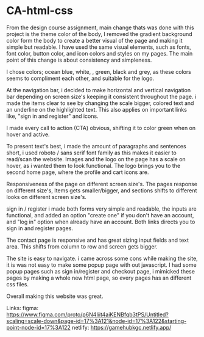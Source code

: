 # CA-html-css

From the design course assignment, main change thats was done with this project is the theme color of the body, I removed the gradient background color form the body to create a better visual of the page and making it simple but readable. I have used the same visual elements, such as fonts, font color, button color, and icon colors and styles on my pages. The main point of this change is about consistency and simpleness. 

I chose colors; ocean blue, white, , green, black and grey,
as these colors seems to compliment each other, and suitable for the logo. 

At the navigation bar, i decided to make horizontal and vertical navigation bar depending on screen size's keeping it consistent throughout the page.
i made the items clear to see by changing the scale bigger, colored text and an underline on the highlighted text. This also applies on important links like, "sign in and register" and icons.

I made every call to action (CTA) obvious, shifting it to color green when on hover and active.

To present text's best, i made the amount of paragraphs and sentences short, i used roboto / sans serif font family as this makes it easier to read/scan the website.
Images and the logo on the page has a scale on hover, as i wanted them to look functional. The logo brings you to the second home page, where the profile and cart icons are.


Responsiveness of the page on different screen size's. The pages response on different size's,  Items gets smaller/bigger, and sections shifts to different looks on different screen size's.

sign in / register
i made both forms very simple and readable, the inputs are functional, and added an option "create one" if you don't have an account, and "log in" option when already have an account. Both links directs you to sign in and register pages.

The contact page is responsive and has great sizing input fields and text area. This shifts from column to row and screen gets bigger.

The site is easy to navigate.
i came across some cons while making the site, it is was not easy to make some popup page with out javascript. I had some popup pages such as sign in/register and checkout page, i mimicked these pages by making a whole new html page, so every pages has an different css files. 

Overall making this website was great.

Links: 
figma: https://www.figma.com/proto/p6N4Iiit4aiKENBfqb3tPS/Untitled?scaling=scale-down&page-id=17%3A121&node-id=17%3A122&starting-point-node-id=17%3A122
netlify: https://gamehubkgc.netlify.app/
